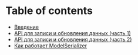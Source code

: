 # Table of contents

* [Введение](README.md)
* [API для записи и обновления данных (часть 1)](serializer_validation.md)
* [API для записи и обновления данных (часть 2)](serializer\_for\_writing\_example.md)
* [Как работает ModelSerializer](model\_serializers.md)